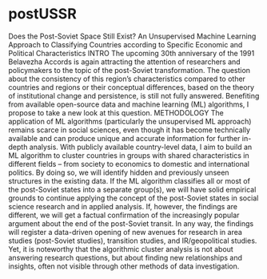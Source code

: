 # postUSSR
Does the Post-Soviet Space Still Exist? An Unsupervised Machine Learning Approach to Classifying Countries according to Specific Economic and Political Characteristics
INTRO
The upcoming 30th anniversary of the 1991 Belavezha Accords is again attracting the attention of researchers and policymakers to the topic of the post-Soviet transformation. The question about the consistency of this region’s characteristics compared to other countries and regions or their conceptual differences, based on the theory of institutional change and persistence, is still not fully answered. Benefiting from available open-source data and machine learning (ML) algorithms, I propose to take a new look at this question.
METHODOLOGY
The application of ML algorithms (particularly the unsupervised ML approach) remains scarce in social sciences, even though it has become technically available and can produce unique and accurate information for further in-depth analysis. With publicly available country-level data, I aim to build an ML algorithm to cluster countries in groups with shared characteristics in different fields – from society to economics to domestic and international politics. By doing so, we will identify hidden and previously unseen structures in the existing data.
If the ML algorithm classifies all or most of the post-Soviet states into a separate group(s), we will have solid empirical grounds to continue applying the concept of the post-Soviet states in social science research and in applied analysis. If, however, the findings are different, we will get a factual confirmation of the increasingly popular argument about the end of the post-Soviet transit. In any way, the findings will register a data-driven opening of new avenues for research in area studies (post-Soviet studies), transition studies, and IR/geopolitical studies. Yet, it is noteworthy that the algorithmic cluster analysis is not about answering research questions, but about finding new relationships and insights, often not visible through other methods of data investigation.

